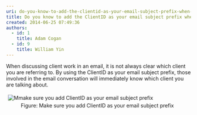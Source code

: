 ```yaml
---
uri: do-you-know-to-add-the-clientid-as-your-email-subject-prefix-when-sending-an-email-regarding-a-client
title: Do you know to add the ClientID as your email subject prefix when sending an email regarding a client?
created: 2014-06-25 07:49:36
authors:
  - id: 1
    title: Adam Cogan
  - id: 9
    title: William Yin
---
```





<span class='intro'> <p>​When discussing client work in an email, it is not always clear which client you are referring to. By using the ClientID as your email subject prefix, those involved in the email conversation will immediately know which client you are talking about.​<br></p> </span>

<dt style="border&#58;none;"><img class="ssw-rteStyle-ImageArea" alt="Mmake sure you add ClientID as your email subject prefix" src="/PublishingImages/AddClientAsEmailSubjectPrefix.png" style="margin&#58;5px;" /><br></dt><dd style="border&#58;none;line-height&#58;16px;">Figure&#58; Make sure you add ClientID as your email subject prefix</dd><p><br></p>


